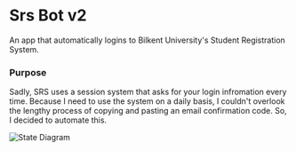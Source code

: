 # Srs Bot v2

An app that automatically logins to Bilkent University's Student Registration System.

### Purpose

Sadly, SRS uses a session system that asks for your login infromation every time. Because I need to use the system on a daily basis, I couldn't overlook the lengthy process of copying and pasting an email confirmation code. So, I decided to automate this.

![State Diagram](https://echo.notable.app/e6b8c1f9d8b3bc5bf80676837b3e4c68b054dbb9c0f109b252a03ced13d60ddb)
